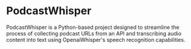 # PodcastWhisper

PodcastWhisper is a Python-based project designed to streamline the process of collecting podcast URLs from an API and transcribing audio content into text using OpenaiWhisper's speech recognition capabilities.
